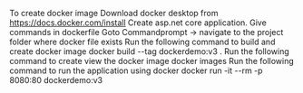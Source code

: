To create docker image
Download docker desktop from https://docs.docker.com/install
Create asp.net core application. Give commands in dockerfile
Goto Commandprompt -> navigate to the project folder where docker file exists
Run the following command to build and create docker image
docker build --tag dockerdemo:v3 .
Run the following command to create view the docker image
docker images
Run the following command to run the application using docker
docker run -it --rm -p 8080:80 dockerdemo:v3
